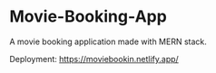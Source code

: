 # Movie-Booking-App
A movie booking application made with MERN stack.

Deployment: https://moviebookin.netlify.app/
